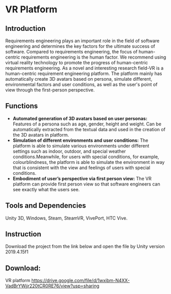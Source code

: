 # VR Platform
## Introduction
Requirements engineering plays an important role in the field of software engineering and determines the key factors for the ultimate success of software. Compared to requirements engineering, the focus of human-centric requirements engineering is the human factor. We    recommend using virtual reality technology to promote the progress of human-centric     requirements engineering. As a novel and interesting research field-VR is a human-centric requirement engineering platform. The platform mainly has automatically create 3D avatars based on persona, simulate different, environmental factors and user conditions, as well as the user's point of view through the first-person perspective.
## Functions
* **Automated generation of 3D avatars based on user personas:** Features of a persona such as age, gender, height and weight. Can be automatically extracted from the textual data and used in the creation of the 3D avatars in platform.
* **Simulation of different environments and user conditions:** The platform is able to simulate various environments under different settings such as indoor, outdoor, and special weather conditions.Meanwhile, for users with special conditions, for example, colourblindness, the platform is able to simulate the environment in way that is consistent with the view and feelings of users with special conditions.
* **Embodiment of user’s perspective via first person view:**  The  VR  platform  can provide first person  view so  that  software  engineers  can  see  exactly  what  the  users  see.
## Tools and Dependencies
Unity 3D, Windows, Steam, SteamVR, VivePort, HTC Vive.
## Instruction
Download the project from the link below and open the file by Unity version 2019.4.15f1
## Download:
VR platform https://drive.google.com/file/d/1wxibm-N4XX-VadBrYWjjr220tCR0RE76/view?usp=sharing
